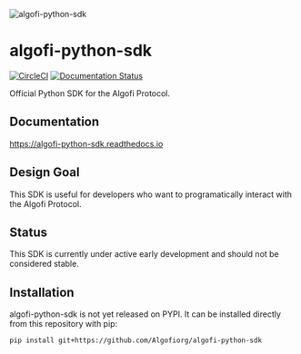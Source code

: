 ![algofi-python-sdk](https://user-images.githubusercontent.com/18899131/201798470-e5831f45-9e57-42de-bf0c-de26e1b1812c.jpg)

# algofi-python-sdk

[![CircleCI](https://dl.circleci.com/status-badge/img/gh/Algofiorg/algofi-python-sdk/tree/main.svg?style=shield)](https://dl.circleci.com/status-badge/redirect/gh/Algofiorg/algofi-python-sdk/tree/main)
[![Documentation Status](https://readthedocs.org/projects/algofi-python-sdk/badge/?version=latest)](https://algofi-python-sdk.readthedocs.io/en/latest/?badge=latest)

Official Python SDK for the Algofi Protocol.

## Documentation
https://algofi-python-sdk.readthedocs.io

## Design Goal
This SDK is useful for developers who want to programatically interact with the Algofi Protocol.

## Status

This SDK is currently under active early development and should not be considered stable.

## Installation
algofi-python-sdk is not yet released on PYPI. It can be installed directly from this repository with pip:

`pip install git+https://github.com/Algofiorg/algofi-python-sdk`

